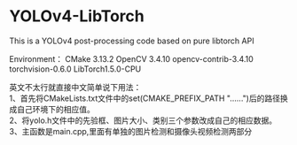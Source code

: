 # YOLOv4-LibTorch
This is a YOLOv4 post-processing code based on pure libtorch API

Environment：
CMake 3.13.2
OpenCV 3.4.10 opencv-contrib-3.4.10
torchvision-0.6.0
LibTorch1.5.0-CPU

英文不太行就直接中文简单说下用法：  
1、首先将CMakeLists.txt文件中的set(CMAKE_PREFIX_PATH "......")后的路径换成自己环境下的相应值。  
2、将yolo.h文件中的先验框、图片大小、类别三个参数改成自己的相应数据。
3、主函数是main.cpp,里面有单独的图片检测和摄像头视频检测两部分


